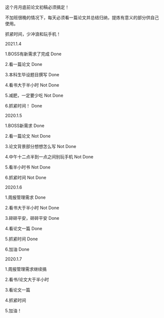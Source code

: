 这个月月底前论文初稿必须搞定！

不加班很晚的情况下，每天必须看一篇论文并总结归纳，提炼有意义的部分供自己使用。

抓紧时间，少冲浪和玩手机！

2021.1.4

1.BOSS有新需求了完成	Done

2.看一篇论文	Done

3.本科生毕设题目撰写	Done

4.看书大于半小时	Not Done

5.减肥，一定要少吃	Not Done

6.抓紧时间！	Done

2020.1.5

1.BOSS新需求	Done

2.看一篇论文	Not Done

3.论文背景部分想想怎么写	Not Done

4.中午十二点半到一点之间别玩手机	Not Done

5.看半小时书	Not Done

6.抓紧时间	Not Done

2020.1.6

1.周报管理需求	Done

2.看书大于半小时	Not Done

3.碎碎平安，碎碎平安	Done

4.看论文一篇	Done

5.抓紧时间	Done

6.加油	Done

2020.1.7

1.周报管理需求继续搞

2.看书/论文大于半小时

3.看论文一篇

4.抓紧时间

5.加油！